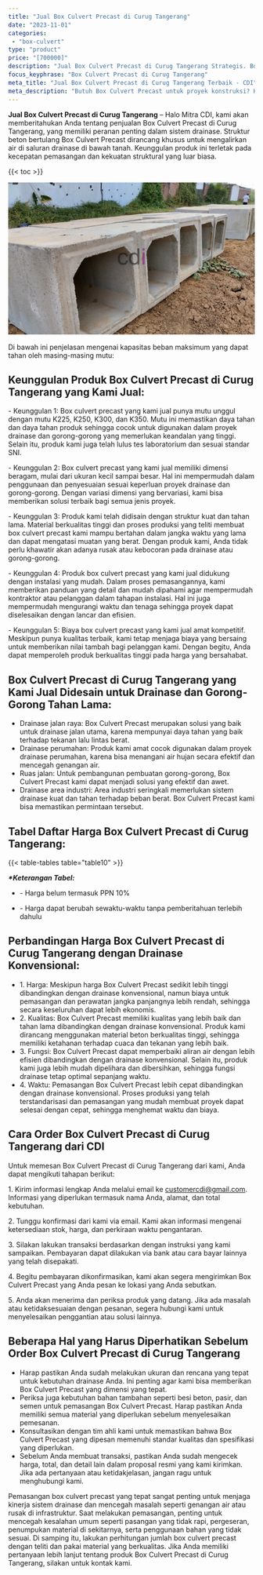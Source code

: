 ```yaml
---
title: "Jual Box Culvert Precast di Curug Tangerang"
date: "2023-11-01"
categories:
 - "box-culvert"
type: "product"
price: "[700000]"
description: "Jual Box Culvert Precast di Curug Tangerang Strategis. Box Culvert Precast unggulan untuk kebutuhan konstruksi dengan performa superior. Segera dapatkan informasi detail."
focus_keyphrase: "Box Culvert Precast di Curug Tangerang"
meta_title: "Jual Box Culvert Precast di Curug Tangerang Terbaik - CDI"
meta_description: "Butuh Box Culvert Precast untuk proyek konstruksi? Kami adalah solusi tepat dengan penawaran kompetitif. Dapatkan informasi sekarang."
---
```


**Jual Box Culvert Precast di Curug Tangerang** – Halo Mitra CDI, kami akan memberitahukan Anda tentang penjualan Box Culvert Precast di Curug Tangerang, yang memiliki peranan penting dalam sistem drainase. Struktur beton bertulang Box Culvert Precast dirancang khusus untuk mengalirkan air di saluran drainase di bawah tanah. Keunggulan produk ini terletak pada kecepatan pemasangan dan kekuatan struktural yang luar biasa.

{{< toc >}}

![Jual Box Culvert Precast di Curug Tangerang](/images/box-culvert/box-culvert-01.jpg)

Di bawah ini penjelasan mengenai kapasitas beban maksimum yang dapat tahan oleh masing-masing mutu: 

## Keunggulan Produk Box Culvert Precast di Curug Tangerang yang Kami Jual:

\- Keunggulan 1: Box culvert precast yang kami jual punya mutu unggul dengan mutu K225, K250, K300, dan K350. Mutu ini memastikan daya tahan dan daya tahan produk sehingga cocok untuk digunakan dalam proyek drainase dan gorong-gorong yang memerlukan keandalan yang tinggi. Selain itu, produk kami juga telah lulus tes laboratorium dan sesuai standar SNI.

\- Keunggulan 2: Box culvert precast yang kami jual memiliki dimensi beragam, mulai dari ukuran kecil sampai besar. Hal ini mempermudah dalam penggunaan dan penyesuaian sesuai keperluan proyek drainase dan gorong-gorong. Dengan variasi dimensi yang bervariasi, kami bisa memberikan solusi terbaik bagi semua jenis proyek.

\- Keunggulan 3: Produk kami telah didisain dengan struktur kuat dan tahan lama. Material berkualitas tinggi dan proses produksi yang teliti membuat box culvert precast kami mampu bertahan dalam jangka waktu yang lama dan dapat mengatasi muatan yang berat. Dengan produk kami, Anda tidak perlu khawatir akan adanya rusak atau kebocoran pada drainase atau gorong-gorong.

\- Keunggulan 4: Produk box culvert precast yang kami jual didukung dengan instalasi yang mudah. Dalam proses pemasangannya, kami memberikan panduan yang detail dan mudah dipahami agar mempermudah kontraktor atau pelanggan dalam tahapan instalasi. Hal ini juga mempermudah mengurangi waktu dan tenaga sehingga proyek dapat diselesaikan dengan lancar dan efisien.

\- Keunggulan 5: Biaya box culvert precast yang kami jual amat kompetitif. Meskipun punya kualitas terbaik, kami tetap menjaga biaya yang bersaing untuk memberikan nilai tambah bagi pelanggan kami. Dengan begitu, Anda dapat memperoleh produk berkualitas tinggi pada harga yang bersahabat.

## Box Culvert Precast di Curug Tangerang yang Kami Jual Didesain untuk Drainase dan Gorong-Gorong Tahan Lama:

*   Drainase jalan raya: Box Culvert Precast merupakan solusi yang baik untuk drainase jalan utama, karena mempunyai daya tahan yang baik terhadap tekanan lalu lintas berat.
*   Drainase perumahan: Produk kami amat cocok digunakan dalam proyek drainase perumahan, karena bisa menangani air hujan secara efektif dan mencegah genangan air.
*   Ruas jalan: Untuk pembangunan pembuatan gorong-gorong, Box Culvert Precast kami dapat menjadi solusi yang efektif dan awet.
*   Drainase area industri: Area industri seringkali memerlukan sistem drainase kuat dan tahan terhadap beban berat. Box Culvert Precast kami bisa memastikan permintaan tersebut.

## Tabel Daftar Harga Box Culvert Precast di Curug Tangerang:

{{< table-tables table="table10" >}}

**_\*Keterangan Tabel:_**

*   \- Harga belum termasuk PPN 10%

*   \- Harga dapat berubah sewaktu-waktu tanpa pemberitahuan terlebih dahulu

## Perbandingan Harga Box Culvert Precast di Curug Tangerang dengan Drainase Konvensional:

*   1\. Harga: Meskipun harga Box Culvert Precast sedikit lebih tinggi dibandingkan dengan drainase konvensional, namun biaya untuk pemasangan dan perawatan jangka panjangnya lebih rendah, sehingga secara keseluruhan dapat lebih ekonomis.
*   2\. Kualitas: Box Culvert Precast memiliki kualitas yang lebih baik dan tahan lama dibandingkan dengan drainase konvensional. Produk kami dirancang menggunakan material beton berkualitas tinggi, sehingga memiliki ketahanan terhadap cuaca dan tekanan yang lebih baik.
*   3\. Fungsi: Box Culvert Precast dapat memperbaiki aliran air dengan lebih efisien dibandingkan dengan drainase konvensional. Selain itu, produk kami juga lebih mudah dipelihara dan dibersihkan, sehingga fungsi drainase tetap optimal sepanjang waktu.
*   4\. Waktu: Pemasangan Box Culvert Precast lebih cepat dibandingkan dengan drainase konvensional. Proses produksi yang telah terstandarisasi dan pemasangan yang mudah membuat proyek dapat selesai dengan cepat, sehingga menghemat waktu dan biaya.

## Cara Order Box Culvert Precast di Curug Tangerang dari CDI

Untuk memesan Box Culvert Precast di Curug Tangerang dari kami, Anda dapat mengikuti tahapan berikut:

1\.  Kirim informasi lengkap Anda melalui email ke customercdi@gmail.com. Informasi yang diperlukan termasuk nama Anda, alamat, dan total kebutuhan.

2\.  Tunggu konfirmasi dari kami via email. Kami akan informasi mengenai ketersediaan stok, harga, dan perkiraan waktu pengantaran.

3\.  Silakan lakukan transaksi berdasarkan dengan instruksi yang kami sampaikan. Pembayaran dapat dilakukan via bank atau cara bayar lainnya yang telah disepakati.

4\.  Begitu pembayaran dikonfirmasikan, kami akan segera mengirimkan Box Culvert Precast yang Anda pesan ke lokasi yang Anda sebutkan.

5\.  Anda akan menerima dan periksa produk yang datang. Jika ada masalah atau ketidaksesuaian dengan pesanan, segera hubungi kami untuk menyelesaikan penggantian atau solusi lainnya.

## Beberapa Hal yang Harus Diperhatikan Sebelum Order Box Culvert Precast di Curug Tangerang

*   Harap pastikan Anda sudah melakukan ukuran dan rencana yang tepat untuk kebutuhan drainase Anda. Ini penting agar kami bisa memberikan Box Culvert Precast yang dimensi yang tepat.
*   Periksa juga kebutuhan bahan tambahan seperti besi beton, pasir, dan semen untuk pemasangan Box Culvert Precast. Harap pastikan Anda memiliki semua material yang diperlukan sebelum menyelesaikan pemesanan.
*   Konsultasikan dengan tim ahli kami untuk memastikan bahwa Box Culvert Precast yang dipesan memenuhi standar kualitas dan spesifikasi yang diperlukan.
*   Sebelum Anda membuat transaksi, pastikan Anda sudah mengecek harga, total, dan detail lain dalam proposal resmi yang kami kirimkan. Jika ada pertanyaan atau ketidakjelasan, jangan ragu untuk menghubungi kami.

Pemasangan box culvert precast yang tepat sangat penting untuk menjaga kinerja sistem drainase dan mencegah masalah seperti genangan air atau rusak di infrastruktur. Saat melakukan pemasangan, penting untuk mencegah kesalahan umum seperti pasangan yang tidak rapi, pergeseran, penumpukan material di sekitarnya, serta penggunaan bahan yang tidak sesuai. Di samping itu, lakukan perhitungan jumlah box culvert precast dengan teliti dan pakai material yang berkualitas. Jika Anda memiliki pertanyaan lebih lanjut tentang produk Box Culvert Precast di Curug Tangerang, silakan untuk kontak kami.